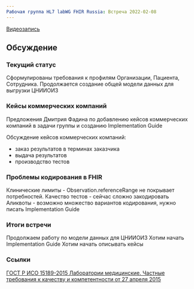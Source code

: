 ```yaml
---
Рабочая группа HL7 labWG FHIR Russia: Встреча 2022-02-08
---
```



[Видеозапись](https://www.youtube.com/watch?v=qcDlsOi1V5g)


## Обсуждение

### Текущий статус

Сформулированы требования к профилям Организации, Пациента, Сотрудника. Продолжается создание общей модели данных для выгрузки ЦНИИОИЗ

### Кейсы коммерческих компаний

Предложения Дмитрия Фадина по добавлению кейсов коммерческих компаний в задачи группы и созданию Implementation Guide

Обсуждение кейсов коммерческих компаний: 

* заказ результатов в терминах заказчика
* выдача результатов
* производство тестов

### Проблемы кодирования в FHIR

Клинические лимиты - Observation.referenceRange не покрывает потребностей.
Качество тестов - сейчас сложно закодировать
Аликвоты - возможно множество вариантов кодирования, нужно писать Implementation Guide

### Итоги встречи

Продолжаем работу по модели данных для ЦНИИОИЗ
Хотим начать Implementation Guide
Хотим начать описывать кейсы

### Ссылки

[ГОСТ Р ИСО 15189-2015 Лаборатории медицинские. Частные требования к качеству и компетентности от 27 апреля 2015](https://docs.cntd.ru/document/1200119946)
